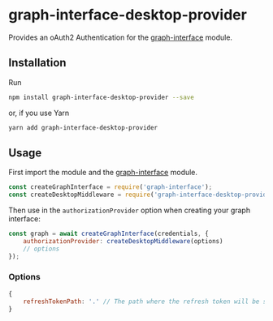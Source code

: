 # graph-interface-desktop-provider

Provides an oAuth2 Authentication for the [graph-interface](https://www.npmjs.com/package/graph-interface) module.

## Installation

Run

```bash
npm install graph-interface-desktop-provider --save
```

or, if you use Yarn

```bash
yarn add graph-interface-desktop-provider
```

## Usage

First import the module and the [graph-interface](https://www.npmjs.com/package/graph-interface) module.

```javascript
const createGraphInterface = require('graph-interface');
const createDesktopMiddleware = require('graph-interface-desktop-provider');
```

Then use in the ``authorizationProvider`` option when creating your graph interface:

```javascript
const graph = await createGraphInterface(credentials, {
    authorizationProvider: createDesktopMiddleware(options)
    // options
});
```

### Options

```javascript
{
    refreshTokenPath: '.' // The path where the refresh token will be stored
}
```